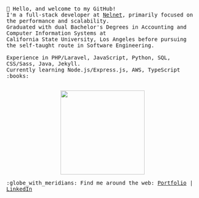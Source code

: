 
<samp>  
👋 Hello, and welcome to my GitHub!
  <br>I'm a full-stack developer at <a href="https://www.nelnet.com/welcome">Nelnet</a>, primarily focused on the performance and scalability.
  <br> Graduated with dual Bachelor's Degrees in Accounting and Computer Information Systems at
  <br> California State University, Los Angeles before pursuing the self-taught route in Software Engineering.
  <br>
  <br> Experience in PHP/Laravel, JavaScript, Python, SQL, CSS/Sass, Java, Jekyll.
  <br> Currently learning Node.js/Express.js, AWS, TypeScript :books:<br><br>
  <p align="center">
  <img src="https://media.giphy.com/media/yALcFbrKshfoY/giphy.gif" width="220px">
  </p>
:globe_with_meridians: Find me around the web: <a href="https://alyssabenipayo.netlify.app/">Portfolio</a> | <a href="https://www.linkedin.com/in/alyssabenipayo/">LinkedIn</a>
</samp>  
